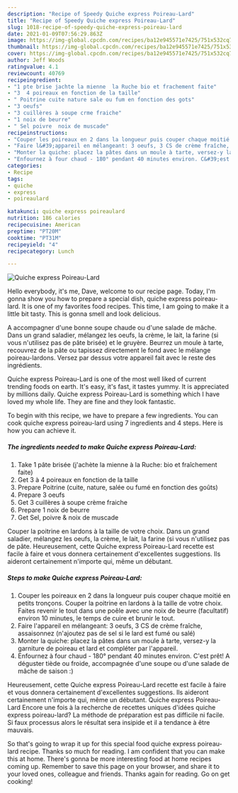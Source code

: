 ```yaml
---
description: "Recipe of Speedy Quiche express Poireau-Lard"
title: "Recipe of Speedy Quiche express Poireau-Lard"
slug: 1018-recipe-of-speedy-quiche-express-poireau-lard
date: 2021-01-09T07:56:29.863Z
image: https://img-global.cpcdn.com/recipes/ba12e945571e7425/751x532cq70/quiche-express-poireau-lard-photo-principale-de-la-recette.jpg
thumbnail: https://img-global.cpcdn.com/recipes/ba12e945571e7425/751x532cq70/quiche-express-poireau-lard-photo-principale-de-la-recette.jpg
cover: https://img-global.cpcdn.com/recipes/ba12e945571e7425/751x532cq70/quiche-express-poireau-lard-photo-principale-de-la-recette.jpg
author: Jeff Woods
ratingvalue: 4.1
reviewcount: 40769
recipeingredient:
- "1 pte brise jachte la mienne  la Ruche bio et frachement faite"
- "3  4 poireaux en fonction de la taille"
- " Poitrine cuite nature sale ou fum en fonction des gots"
- "3 oeufs"
- "3 cuillères à soupe crme fraiche"
- "1 noix de beurre"
- " Sel poivre  noix de muscade"
recipeinstructions:
- "Couper les poireaux en 2 dans la longueur puis couper chaque moitié en petits tronçons. Couper la poitrine en lardons à la taille de votre choix. Faites revenir le tout dans une poêle avec une noix de beurre (facultatif) environ 10 minutes, le temps de cuire et brunir le tout."
- "Faire l&#39;appareil en mélangeant: 3 oeufs, 3 CS de crème fraîche, assaisonnez (n&#39;ajoutez pas de sel si le lard est fumé ou salé)"
- "Monter la quiche: placez la pâtes dans un moule à tarte, versez-y la garniture de poireau et lard et compléter par l&#39;appareil."
- "Enfournez à four chaud - 180° pendant 40 minutes environ. C&#39;est prêt! A déguster tiède ou froide, accompagnée d&#39;une soupe ou d&#39;une salade de mâche de saison :)"
categories:
- Recipe
tags:
- quiche
- express
- poireaulard

katakunci: quiche express poireaulard 
nutrition: 186 calories
recipecuisine: American
preptime: "PT20M"
cooktime: "PT31M"
recipeyield: "4"
recipecategory: Lunch

---
```



![Quiche express Poireau-Lard](https://img-global.cpcdn.com/recipes/ba12e945571e7425/751x532cq70/quiche-express-poireau-lard-photo-principale-de-la-recette.jpg)

Hello everybody, it's me, Dave, welcome to our recipe page. Today, I'm gonna show you how to prepare a special dish, quiche express poireau-lard. It is one of my favorites food recipes. This time, I am going to make it a little bit tasty. This is gonna smell and look delicious.

A accompagner d&#39;une bonne soupe chaude ou d&#39;une salade de mâche. Dans un grand saladier, mélangez les oeufs, la crème, le lait, la farine (si vous n&#39;utilisez pas de pâte brisée) et le gruyère. Beurrez un moule à tarte, recouvrez de la pâte ou tapissez directement le fond avec le mélange poireau-lardons. Versez par dessus votre appareil fait avec le reste des ingrédients.

Quiche express Poireau-Lard is one of the most well liked of current trending foods on earth. It's easy, it's fast, it tastes yummy. It is appreciated by millions daily. Quiche express Poireau-Lard is something which I have loved my whole life. They are fine and they look fantastic.


To begin with this recipe, we have to prepare a few ingredients. You can cook quiche express poireau-lard using 7 ingredients and 4 steps. Here is how you can achieve it.

<!--inarticleads1-->

##### The ingredients needed to make Quiche express Poireau-Lard:

1. Take 1 pâte brisée (j&#39;achète la mienne à la Ruche: bio et fraîchement faite)
1. Get 3 à 4 poireaux en fonction de la taille
1. Prepare  Poitrine (cuite, nature, salée ou fumé en fonction des goûts)
1. Prepare 3 oeufs
1. Get 3 cuillères à soupe crème fraiche
1. Prepare 1 noix de beurre
1. Get  Sel, poivre &amp; noix de muscade


Couper la poitrine en lardons à la taille de votre choix. Dans un grand saladier, mélangez les oeufs, la crème, le lait, la farine (si vous n&#39;utilisez pas de pâte. Heureusement, cette Quiche express Poireau-Lard recette est facile à faire et vous donnera certainement d&#39;excellentes suggestions. Ils aideront certainement n&#39;importe qui, même un débutant. 

<!--inarticleads2-->

##### Steps to make Quiche express Poireau-Lard:

1. Couper les poireaux en 2 dans la longueur puis couper chaque moitié en petits tronçons. Couper la poitrine en lardons à la taille de votre choix. Faites revenir le tout dans une poêle avec une noix de beurre (facultatif) environ 10 minutes, le temps de cuire et brunir le tout.
1. Faire l&#39;appareil en mélangeant: 3 oeufs, 3 CS de crème fraîche, assaisonnez (n&#39;ajoutez pas de sel si le lard est fumé ou salé)
1. Monter la quiche: placez la pâtes dans un moule à tarte, versez-y la garniture de poireau et lard et compléter par l&#39;appareil.
1. Enfournez à four chaud - 180° pendant 40 minutes environ. C&#39;est prêt! A déguster tiède ou froide, accompagnée d&#39;une soupe ou d&#39;une salade de mâche de saison :)


Heureusement, cette Quiche express Poireau-Lard recette est facile à faire et vous donnera certainement d&#39;excellentes suggestions. Ils aideront certainement n&#39;importe qui, même un débutant. Quiche express Poireau-Lard Encore une fois à la recherche de recettes uniques d&#39;idées quiche express poireau-lard? La méthode de préparation est pas difficile ni facile. Si faux processus alors le résultat sera insipide et il a tendance à être mauvais. 

So that's going to wrap it up for this special food quiche express poireau-lard recipe. Thanks so much for reading. I am confident that you can make this at home. There's gonna be more interesting food at home recipes coming up. Remember to save this page on your browser, and share it to your loved ones, colleague and friends. Thanks again for reading. Go on get cooking!

